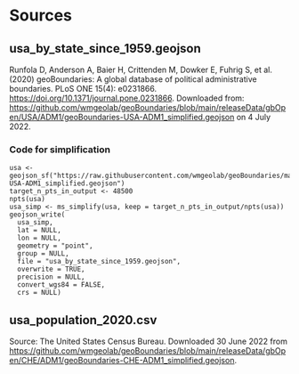 # Sources

## usa_by_state_since_1959.geojson
Runfola D, Anderson A, Baier H, Crittenden M, Dowker E, Fuhrig S, et al. (2020) 
geoBoundaries: A global database of political administrative boundaries. 
PLoS ONE 15(4): e0231866. https://doi.org/10.1371/journal.pone.0231866.
Downloaded from: https://github.com/wmgeolab/geoBoundaries/blob/main/releaseData/gbOpen/USA/ADM1/geoBoundaries-USA-ADM1_simplified.geojson on 4 July 2022.

### Code for simplification
```
usa <- geojson_sf("https://raw.githubusercontent.com/wmgeolab/geoBoundaries/main/releaseData/gbOpen/USA/ADM1/geoBoundaries-USA-ADM1_simplified.geojson")
target_n_pts_in_output <- 48500
npts(usa)
usa_simp <- ms_simplify(usa, keep = target_n_pts_in_output/npts(usa))
geojson_write(
  usa_simp,
  lat = NULL,
  lon = NULL,
  geometry = "point",
  group = NULL,
  file = "usa_by_state_since_1959.geojson",
  overwrite = TRUE,
  precision = NULL,
  convert_wgs84 = FALSE,
  crs = NULL)
```
## usa_population_2020.csv
Source: The United States Census Bureau. Downloaded 30 June 2022 from https://github.com/wmgeolab/geoBoundaries/blob/main/releaseData/gbOpen/CHE/ADM1/geoBoundaries-CHE-ADM1_simplified.geojson.






